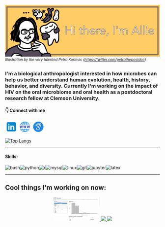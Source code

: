 ![Banner](https://github.com/aemann01/aemann01/blob/main/banner.png)
<sup>*Illustration by the very talented Petra Korlevic (https://twitter.com/petrathepostdoc)*

### I'm a biological anthropologist interested in how microbes can help us better understand human evolution, health, history, behavior, and diversity. Currently I'm working on the impact of HIV on the oral microbiome and oral health as a postdoctoral research fellow at Clemson University.

#### :point_down: Connect with me

[<img src='https://github.com/aemann01/aemann01/blob/main/icons8-linkedin.svg' alt='linkedin' height='40'>](https://www.linkedin.com/in/allison-mann-70bab816a/)  [<img src='https://github.com/aemann01/aemann01/blob/main/icons8-website-48.png' alt='website' height='40'>](https://aemann01.github.io/) [<img src='https://github.com/aemann01/aemann01/blob/main/icons8-google-scholar-48.png' alt='googlescholar' height='40'>](https://scholar.google.com/citations?user=BcHAnkwAAAAJ&hl)  

[![Top Langs](https://github-readme-stats-git-masterrstaa-rickstaa.vercel.app/api/top-langs/?username=aemann01&layout=compact&hide=html,tex,ruby,dockerfile,scss,css,liquid,javascript,jupyter%20notebook,batchfile&theme=algolia&border_radius=20)](https://github.com/aemann01/github-readme-stats)

------------

#### Skills:
<img align="left" alt="bash" src="https://img.shields.io/badge/Bash%20-171A21.svg?&style=for-the-badge&logo=gnubash&logoColor=white" />
<img align="left" alt="python" src="https://img.shields.io/badge/Python%20-171A21.svg?&style=for-the-badge&logo=python&logoColor=white" />
<img align="left" alt="r" src="https://img.shields.io/badge/R%20-171A21.svg?&style=for-the-badge&logo=r&logoColor=white" />
<img align="left" alt="mysql" src="https://img.shields.io/badge/MySQL%20-171A21.svg?&style=for-the-badge&logo=mysql&logoColor=white" />
<img align="left" alt="linux" src="https://img.shields.io/badge/Linux%20-171A21.svg?&style=for-the-badge&logo=linux&logoColor=white" />
<img align="left" alt="git" src="https://img.shields.io/badge/Git%20-171A21.svg?&style=for-the-badge&logo=git&logoColor=white" />
<img align="left" alt="jupyter" src="https://img.shields.io/badge/Jupyter%20-171A21.svg?&style=for-the-badge&logo=jupyter&logoColor=white" />
<img align="left" alt="latex" src="https://img.shields.io/badge/Latex%20-171A21.svg?&style=for-the-badge&logo=latex&logoColor=white" />


<br>

------------
## Cool things I'm working on now:

<p align="center">
	<a href="https://aemann01.shinyapps.io/mdmhistogram/">
		<img src="https://github.com/aemann01/aemann01.github.io/blob/master/assets/img/gitMDM.gif" height="30%" width="30%" >	
	<a href="https://github.com/aemann01/long_oral_microbiome">
		<img src="https://denvercoder1-github-readme-stats.vercel.app/api/pin/?username=aemann01&repo=long_oral_microbiome&bg_color=010101&title_color=FFCC66&hide_border=false&icon_color=FFCC66&show_icons=true&text_color=ffffff">
	<a href="https://github.com/aemann01/domhain_RNASeq">
		<img src="https://denvercoder1-github-readme-stats.vercel.app/api/pin/?username=aemann01&repo=domhain_RNASeq&bg_color=010101&title_color=FFCC66&hide_border=false&icon_color=FFCC66&show_icons=true&text_color=ffffff">	
	</a>
</p>

  
  
  
  


